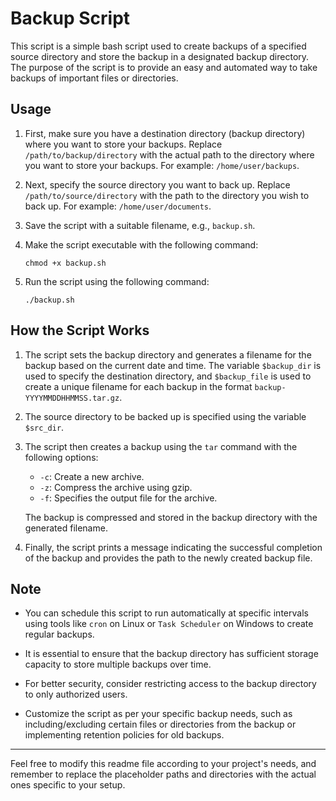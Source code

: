 # Backup Script

This script is a simple bash script used to create backups of a specified source directory and store the backup in a designated backup directory. The purpose of the script is to provide an easy and automated way to take backups of important files or directories.

## Usage

1. First, make sure you have a destination directory (backup directory) where you want to store your backups. Replace `/path/to/backup/directory` with the actual path to the directory where you want to store your backups. For example: `/home/user/backups`.

2. Next, specify the source directory you want to back up. Replace `/path/to/source/directory` with the path to the directory you wish to back up. For example: `/home/user/documents`.

3. Save the script with a suitable filename, e.g., `backup.sh`.

4. Make the script executable with the following command:
   ```
   chmod +x backup.sh
   ```

5. Run the script using the following command:
   ```
   ./backup.sh
   ```

## How the Script Works

1. The script sets the backup directory and generates a filename for the backup based on the current date and time. The variable `$backup_dir` is used to specify the destination directory, and `$backup_file` is used to create a unique filename for each backup in the format `backup-YYYYMMDDHHMMSS.tar.gz`.

2. The source directory to be backed up is specified using the variable `$src_dir`.

3. The script then creates a backup using the `tar` command with the following options:
   - `-c`: Create a new archive.
   - `-z`: Compress the archive using gzip.
   - `-f`: Specifies the output file for the archive.

   The backup is compressed and stored in the backup directory with the generated filename.

4. Finally, the script prints a message indicating the successful completion of the backup and provides the path to the newly created backup file.

## Note

- You can schedule this script to run automatically at specific intervals using tools like `cron` on Linux or `Task Scheduler` on Windows to create regular backups.

- It is essential to ensure that the backup directory has sufficient storage capacity to store multiple backups over time.

- For better security, consider restricting access to the backup directory to only authorized users.

- Customize the script as per your specific backup needs, such as including/excluding certain files or directories from the backup or implementing retention policies for old backups.

---

Feel free to modify this readme file according to your project's needs, and remember to replace the placeholder paths and directories with the actual ones specific to your setup.
